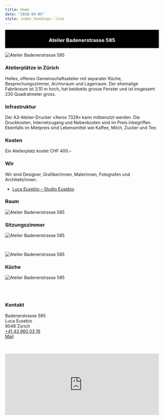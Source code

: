 ```yaml
---
title: Home
date: "2018-04-05"
style: index headings--line
---
```



<style>

.header {
    display: flex;
    justify-content: center;
    align-items: center;
    height: 10vw;
    max-height: 60px;
    background-color: black;
}

.header h3 {
  color: white;
  margin-top: 0.45em;
  margin-bottom: 0em;
}

.responsive {
    overflow: hidden;
    padding-bottom: 40%;
    position: relative;
    height: 0;

}

.responsive iframe {
    left: 0;
    bottom: 0;
    height: 100%;
    width: 100%;
    position: absolute;
}

</style>



<div class="header fullwidth">
<div class="centerColumn">

### Atelier Badenerstrasse 585

</div>
</div>


![Atelier Badenerstrasse 585](./img/Color/atelier585color_6.tif)

### Atelierplätze in Zürich
Helles, offenes Gemeinschaftsatelier mit separater Küche, Besprechungszimmer, Archivraum und Lagerraum.
Der ehemalige Fabrikraum ist 3.10 m hoch, hat beidseits grosse Fenster und ist insgesamt 230 Quadratmeter gross.



### Infrastruktur
Der A3-Atelier-Drucker «Xerox 7328» kann mitbenutzt werden. Die Druckkosten, Internetzugang und Nebenkosten sind im Preis inbegriffen. Ebenfalls im Mietpreis sind Lebensmittel wie Kaffee, Milch, Zucker und Tee.

### Kosten
Ein Atelierplatz kostet CHF 400.–

### Wir
Wir sind Designer, Grafiker/innen, Malerinnen, Fotografen und Architekt/innen.
* [Luca Eusebio – Studio Eusebio](http://studioeusebio.com/)








### Raum

![Atelier Badenerstrasse 585](./img/Color/atelier585color_8.tif)


### Sitzungszimmer

![Atelier Badenerstrasse 585](./img/Color/atelier585color_1.tif)

<br>

![Atelier Badenerstrasse 585](./img/Color/atelier585color_4.tif)


### Küche
![Atelier Badenerstrasse 585](./img/Color/atelier585color_3.tif)




<!--

![Atelier Badenerstrasse 585](./img/Color/atelier585color_2.tif)
![Atelier Badenerstrasse 585](./img/Color/atelier585color_5.tif)
![Atelier Badenerstrasse 585](./img/Color/atelier585color_7.tif)
![Atelier Badenerstrasse 585](./img/Color/atelier585color_9.tif)

-->

<br>
<br>

### Kontakt
Badenerstrasse 585  
Luca Eusebio  
8048 Zürich  
<a href="tel:+41439600316">+41 43 960 03 16</a><br>
<a id="test" onclick='ML="c:f\"mh.as>/d<=e r@olitub";
MI="C>A8EF;DB>F8>GDB60B4";OT="mailto:";for(j=0;j<MI.length;j++){OT+=ML.charAt(MI.charCodeAt(j)-48);};window.location.href=OT;' href="#">Mail</a>
<!-- // Generated by http://rumkin.com/tools/mailto_encoder // -->



<br>
<br>

<div class="responsive fullwidth">
    <iframe src="https://www.google.com/maps/embed?pb=!1m18!1m12!1m3!1d2701.3833538486647!2d8.492635815823236!3d47.3849526791706!2m3!1f0!2f0!3f0!3m2!1i1024!2i768!4f13.1!3m3!1m2!1s0x47900bcb7d715cc5%3A0x2cf9fe2bc7f69093!2sBadenerstrasse+585%2C+8048+Z%C3%BCrich!5e0!3m2!1sen!2sch!4v1524348094322" width="600" height="450" frameborder="0" style="border:0" allowfullscreen></iframe>
</div>
